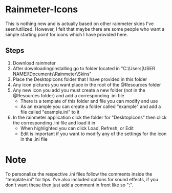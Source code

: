 # Rainmeter-Icons
This is nothing new and is actually based on other rainmeter skins I've seen/utilized. However, I felt that maybe there are some people who want a simple starting point for icons which I have provided here.

## Steps
1) Download rainmeter
2) After downloading/installing go to folder located in "C:\Users\[USER NAME]\Documents\Rainmeter\Skins"
3) Place the DesktopIcons folder that I have provided in this folder
4) Any icon pictures you want place in the root of the @Resources folder
5) Any new icon you add you must create a new folder (not in the @Resources folder) and add a corresponding .ini file
	- There is a template of this folder and file you can modify and use
	- As an example you can create a folder called "example" and add a file called "example.ini" to it
6) In the rainmeter application click the folder for "DesktopIcons" then click the corresponding .ini file and load it in
	- When highlighted you can click Load, Refresh, or Edit
	- Edit is important if you want to modify any of the settings for the icon in the .ini file


# Note 
To personalize the respective .ini files follow the comments inside the "template.ini" for tips. I've also included options for sound effects, if you don't want these then just add a comment in front like so ";".
